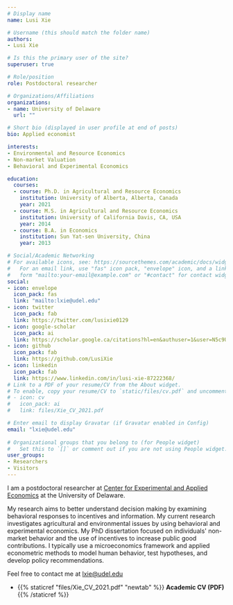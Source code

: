 ```yaml
---
# Display name
name: Lusi Xie

# Username (this should match the folder name)
authors:
- Lusi Xie

# Is this the primary user of the site?
superuser: true

# Role/position
role: Postdoctoral researcher

# Organizations/Affiliations
organizations:
- name: University of Delaware
  url: ""

# Short bio (displayed in user profile at end of posts)
bio: Applied economist

interests:
- Environmental and Resource Economics
- Non-market Valuation
- Behavioral and Experimental Economics

education:
  courses:
  - course: Ph.D. in Agricultural and Resource Economics
    institution: University of Alberta, Alberta, Canada
    year: 2021
  - course: M.S. in Agricultural and Resource Economics
    institution: University of California Davis, CA, USA
    year: 2014
  - course: B.A. in Economics
    institution: Sun Yat-sen University, China
    year: 2013

# Social/Academic Networking
# For available icons, see: https://sourcethemes.com/academic/docs/widgets/#icons
#   For an email link, use "fas" icon pack, "envelope" icon, and a link in the
#   form "mailto:your-email@example.com" or "#contact" for contact widget.
social:
- icon: envelope
  icon_pack: fas
  link: "mailto:lxie@udel.edu"
- icon: twitter
  icon_pack: fab
  link: https://twitter.com/lusixie0129
- icon: google-scholar
  icon_pack: ai
  link: https://scholar.google.ca/citations?hl=en&authuser=1&user=N5c9UjMAAAAJ
- icon: github
  icon_pack: fab
  link: https://github.com/LusiXie
- icon: linkedin
  icon_pack: fab
  link: https://www.linkedin.com/in/lusi-xie-87222368/
# Link to a PDF of your resume/CV from the About widget.
# To enable, copy your resume/CV to `static/files/cv.pdf` and uncomment the lines below.  
# - icon: cv
#   icon_pack: ai
#   link: files/Xie_CV_2021.pdf

# Enter email to display Gravatar (if Gravatar enabled in Config)
email: "lxie@udel.edu"
  
# Organizational groups that you belong to (for People widget)
#   Set this to `[]` or comment out if you are not using People widget.  
user_groups:
- Researchers
- Visitors
---
```


I am a postdoctoral researcher at [Center for Experimental and Applied Economics](https://www.udel.edu/academics/colleges/canr/departments/applied-economics-and-statistics/affiliated-centers/ceae/) at the University of Delaware. 

My research aims to better understand decision making by examining behavioral responses to incentives and information. My current research investigates agricultural and environmental issues by using behavioral and experimental economics. My PhD dissertation focused on individuals' non-market behavior and the use of incentives to increase public good contributions. I typically use a microeconomics framework and applied econometric methods to model human behavior, test hypotheses, and develop policy recommendations.

Feel free to contact me at [lxie@udel.edu](mailto:lxie@udel.edu)

* {{% staticref "files/Xie_CV_2021.pdf" "newtab" %}} **Academic CV (PDF)** {{% /staticref %}}


